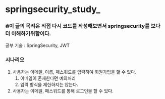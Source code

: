 # springsecurity_study_
### 🔥이 글의 목적은 직접 다시 코드를 작성해보면서 springsecurity를 보다 더 이해하기위함이다.

공부 기술 : SpringSecurity, JWT

### 시나리오
1. 사용자는 이메일, 이름, 패스워드를 입력하여 회원가입을 할 수 있다.
   1. 이메일이 존재한다면 예외처리
   2. 입력 방식을 제한하지는 않는다.
2. 사용자는 이메일, 패스워드를 통해 로그인을 할 수 있다.
   